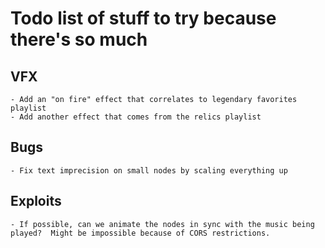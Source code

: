 # Todo list of stuff to try because there's so much

## VFX
    - Add an "on fire" effect that correlates to legendary favorites playlist
    - Add another effect that comes from the relics playlist


## Bugs
    - Fix text imprecision on small nodes by scaling everything up

## Exploits
    - If possible, can we animate the nodes in sync with the music being played?  Might be impossible because of CORS restrictions.